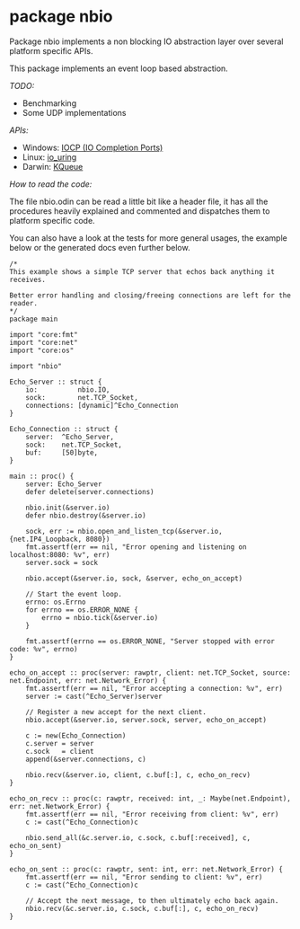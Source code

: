 # package nbio

Package nbio implements a non blocking IO abstraction layer over several platform specific APIs.

This package implements an event loop based abstraction.

*TODO:*

- Benchmarking
- Some UDP implementations

*APIs:*

- Windows: [IOCP (IO Completion Ports)](https://en.wikipedia.org/wiki/Input/output_completion_port)
- Linux:   [io_uring](https://en.wikipedia.org/wiki/Io_uring)
- Darwin:  [KQueue](https://en.wikipedia.org/wiki/Kqueue)

*How to read the code:*

The file nbio.odin can be read a little bit like a header file,
it has all the procedures heavily explained and commented and dispatches them to platform specific code.

You can also have a look at the tests for more general usages, the example below or the generated docs even further below.

```odin
/*
This example shows a simple TCP server that echos back anything it receives.

Better error handling and closing/freeing connections are left for the reader.
*/
package main

import "core:fmt"
import "core:net"
import "core:os"

import "nbio"

Echo_Server :: struct {
	io:          nbio.IO,
	sock:        net.TCP_Socket,
	connections: [dynamic]^Echo_Connection
}

Echo_Connection :: struct {
	server:  ^Echo_Server,
	sock:    net.TCP_Socket,
	buf:     [50]byte,
}

main :: proc() {
	server: Echo_Server
	defer delete(server.connections)

	nbio.init(&server.io)
	defer nbio.destroy(&server.io)

	sock, err := nbio.open_and_listen_tcp(&server.io, {net.IP4_Loopback, 8080})
	fmt.assertf(err == nil, "Error opening and listening on localhost:8080: %v", err)
	server.sock = sock

	nbio.accept(&server.io, sock, &server, echo_on_accept)

	// Start the event loop.
	errno: os.Errno
	for errno == os.ERROR_NONE {
		errno = nbio.tick(&server.io)
	}

	fmt.assertf(errno == os.ERROR_NONE, "Server stopped with error code: %v", errno)
}

echo_on_accept :: proc(server: rawptr, client: net.TCP_Socket, source: net.Endpoint, err: net.Network_Error) {
	fmt.assertf(err == nil, "Error accepting a connection: %v", err)
	server := cast(^Echo_Server)server

	// Register a new accept for the next client.
	nbio.accept(&server.io, server.sock, server, echo_on_accept)

	c := new(Echo_Connection)
	c.server = server
	c.sock   = client
	append(&server.connections, c)

	nbio.recv(&server.io, client, c.buf[:], c, echo_on_recv)
}

echo_on_recv :: proc(c: rawptr, received: int, _: Maybe(net.Endpoint), err: net.Network_Error) {
	fmt.assertf(err == nil, "Error receiving from client: %v", err)
	c := cast(^Echo_Connection)c

	nbio.send_all(&c.server.io, c.sock, c.buf[:received], c, echo_on_sent)
}

echo_on_sent :: proc(c: rawptr, sent: int, err: net.Network_Error) {
	fmt.assertf(err == nil, "Error sending to client: %v", err)
	c := cast(^Echo_Connection)c

	// Accept the next message, to then ultimately echo back again.
	nbio.recv(&c.server.io, c.sock, c.buf[:], c, echo_on_recv)
}
```
